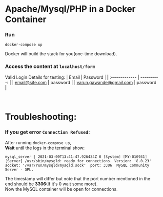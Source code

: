 # Apache/Mysql/PHP in a Docker Container 
### Run
```
docker-compose up
```
Docker will build the stack for you(one-time download).  
### Access the content at ```localhost/form```
Valid Login Details for testing:
| Email      | Password     |
| :------------- | ----------: |
| email@site.com   | password | 
|  varun.gawande@gmail.com | password   | 

<br>

# Troubleshooting: 
### If you get error ```Connection Refused```:
After running ```docker-compose up```,  
**Wait** until the logs in the terminal show:
```
mysql_server | 2021-03-09T13:41:47.926434Z 0 [System] [MY-010931] [Server] /usr/sbin/mysqld: ready for connections. Version: '8.0.23'  socket: '/var/run/mysqld/mysqld.sock'  port: 3306  MySQL Community Server - GPL.
```
The timestamp will differ but note that the port number mentioned in the end should be **3306**(If it's 0 wait some more).  
Now the MySQL container will be open for connections.  
